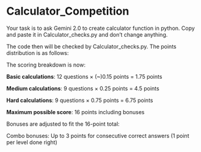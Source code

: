 # Calculator_Competition

Your task is to ask Gemini 2.0 to create calculator function in python. Copy and paste it in Calculator_checks.py and don’t change anything.

The code then will be checked by Calculator_checks.py. The points distribution is as follows:

The scoring breakdown is now:

**Basic calculations**: 12 questions × (~)0.15 points = 1.75 points

**Medium calculations**: 9 questions × 0.25 points =  4.5 points

**Hard calculations**: 9 questions × 0.75 points = 6.75 points

**Maximum possible score**: 16 points including bonuses

Bonuses are adjusted to fit the 16-point total:

Combo bonuses: Up to 3 points for consecutive correct answers (1 point per level done right)
